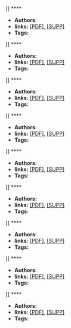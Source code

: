 [] ****  
  - **Authors:** 
  - **links:** [[PDF]](), [[SUPP]]()
  - **Tags:**

[] ****  
  - **Authors:** 
  - **links:** [[PDF]](), [[SUPP]]()
  - **Tags:**

[] ****  
  - **Authors:** 
  - **links:** [[PDF]](), [[SUPP]]()
  - **Tags:**

[] ****  
  - **Authors:** 
  - **links:** [[PDF]](), [[SUPP]]()
  - **Tags:**

[] ****  
  - **Authors:** 
  - **links:** [[PDF]](), [[SUPP]]()
  - **Tags:**

[] ****  
  - **Authors:** 
  - **links:** [[PDF]](), [[SUPP]]()
  - **Tags:**

[] ****  
  - **Authors:** 
  - **links:** [[PDF]](), [[SUPP]]()
  - **Tags:**

[] ****  
  - **Authors:** 
  - **links:** [[PDF]](), [[SUPP]]()
  - **Tags:**

[] ****  
  - **Authors:** 
  - **links:** [[PDF]](), [[SUPP]]()
  - **Tags:**
